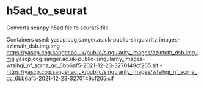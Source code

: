 # h5ad_to_seurat
Converts scanpy h5ad file to seurat5 file. 

Containers used:
yascp.cog.sanger.ac.uk-public-singularity_images-azimuth_dsb.img.img  -  https://yascp.cog.sanger.ac.uk/public/singularity_images/azimuth_dsb.img.img
yascp.cog.sanger.ac.uk-public-singularity_images-wtsihgi_nf_scrna_qc_6bb6af5-2021-12-23-3270149cf265.sif  - https://yascp.cog.sanger.ac.uk/public/singularity_images/wtsihgi_nf_scrna_qc_6bb6af5-2021-12-23-3270149cf265.sif